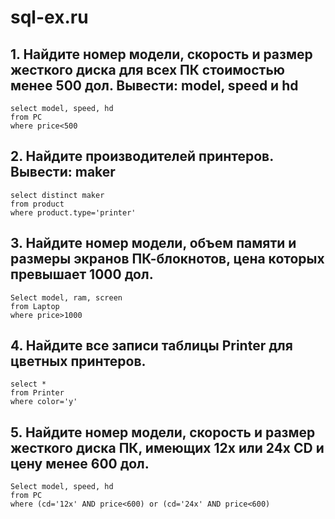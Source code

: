 # **sql-ex.ru**

## 1. Найдите номер модели, скорость и размер жесткого диска для всех ПК стоимостью менее 500 дол. Вывести: model, speed и hd
```
select model, speed, hd
from PC
where price<500
```


## 2. Найдите производителей принтеров. Вывести: maker
```
select distinct maker
from product
where product.type='printer'
```


## 3. Найдите номер модели, объем памяти и размеры экранов ПК-блокнотов, цена которых превышает 1000 дол.
```
Select model, ram, screen
from Laptop
where price>1000
```


## 4. Найдите все записи таблицы Printer для цветных принтеров.
```
select *
from Printer
where color='y'
```


## 5. Найдите номер модели, скорость и размер жесткого диска ПК, имеющих 12x или 24x CD и цену менее 600 дол.
```
Select model, speed, hd
from PC
where (cd='12x' AND price<600) or (cd='24x' AND price<600)
```
